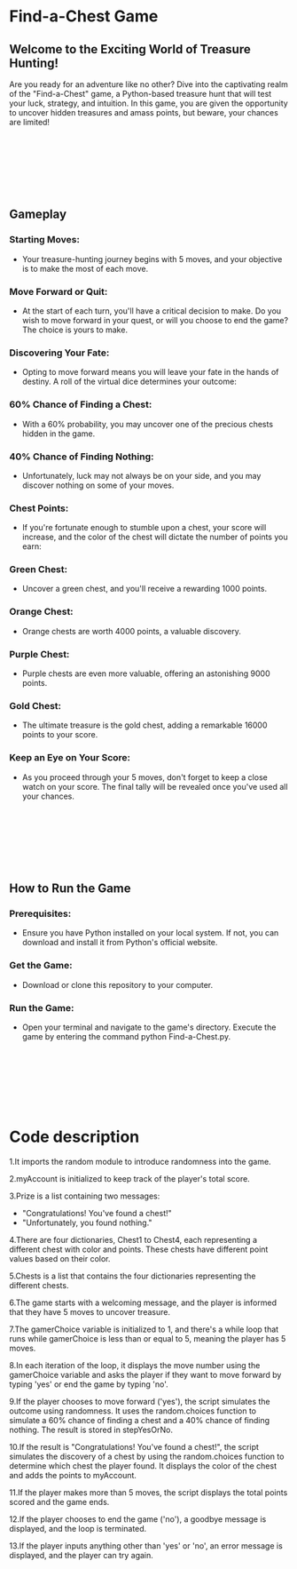 # Find-a-Chest Game

## Welcome to the Exciting World of Treasure Hunting!

Are you ready for an adventure like no other? Dive into the captivating realm of the "Find-a-Chest" game, 
a Python-based treasure hunt that will test your luck, strategy, and intuition. 
In this game, you are given the opportunity to uncover hidden treasures and amass points, but beware, your chances are limited!


<br><br><br><br><br><br>


## Gameplay
### Starting Moves: 

* Your treasure-hunting journey begins with 5 moves, and your objective is to make the most of each move.

### Move Forward or Quit: 

* At the start of each turn, you'll have a critical decision to make. Do you wish to move forward in your quest, or will you choose to end the game? The choice is yours to make.

### Discovering Your Fate: 

* Opting to move forward means you will leave your fate in the hands of destiny. A roll of the virtual dice determines your outcome:

### 60% Chance of Finding a Chest: 

* With a 60% probability, you may uncover one of the precious chests hidden in the game.

### 40% Chance of Finding Nothing: 

* Unfortunately, luck may not always be on your side, and you may discover nothing on some of your moves.

### Chest Points: 

* If you're fortunate enough to stumble upon a chest, your score will increase, and the color of the chest will dictate the number of points you earn:

### Green Chest: 

* Uncover a green chest, and you'll receive a rewarding 1000 points.

### Orange Chest: 

* Orange chests are worth 4000 points, a valuable discovery.

### Purple Chest: 

* Purple chests are even more valuable, offering an astonishing 9000 points.

### Gold Chest: 

* The ultimate treasure is the gold chest, adding a remarkable 16000 points to your score.

### Keep an Eye on Your Score:

* As you proceed through your 5 moves, don't forget to keep a close watch on your score. The final tally will be revealed once you've used all your chances.


<br><br><br><br><br><br>


## How to Run the Game
### Prerequisites: 

* Ensure you have Python installed on your local system. If not, you can download and install it from Python's official website.

### Get the Game: 

* Download or clone this repository to your computer.

### Run the Game: 

* Open your terminal and navigate to the game's directory. Execute the game by entering the command python Find-a-Chest.py.


<br><br><br><br><br><br>


# Code description

1.It imports the random module to introduce randomness into the game.

2.myAccount is initialized to keep track of the player's total score.

3.Prize is a list containing two messages:

- "Congratulations! You've found a chest!"
- "Unfortunately, you found nothing."

4.There are four dictionaries, Chest1 to Chest4, each representing a different chest with color and points. These chests have different point values based on their color.

5.Chests is a list that contains the four dictionaries representing the different chests.

6.The game starts with a welcoming message, and the player is informed that they have 5 moves to uncover treasure.

7.The gamerChoice variable is initialized to 1, and there's a while loop that runs while gamerChoice is less than or equal to 5, meaning the player has 5 moves.

8.In each iteration of the loop, it displays the move number using the gamerChoice variable and asks the player if they want to move forward by typing 'yes' or end the game by typing 'no'.

9.If the player chooses to move forward ('yes'), the script simulates the outcome using randomness. It uses the random.choices function to simulate a 60% chance of finding a chest and a 40% chance of finding nothing. The result is stored in stepYesOrNo.

10.If the result is "Congratulations! You've found a chest!", the script simulates the discovery of a chest by using the random.choices function to determine which chest the player found. It displays the color of the chest and adds the points to myAccount.

11.If the player makes more than 5 moves, the script displays the total points scored and the game ends.

12.If the player chooses to end the game ('no'), a goodbye message is displayed, and the loop is terminated.

13.If the player inputs anything other than 'yes' or 'no', an error message is displayed, and the player can try again.
